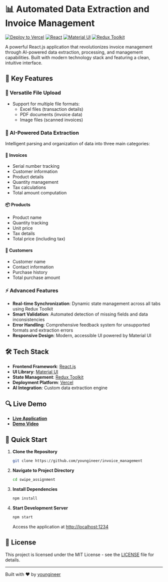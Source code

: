 # 📊 Automated Data Extraction and Invoice Management

[![Deploy to Vercel](https://img.shields.io/badge/Deployed%20on-Vercel-black.svg?style=flat-square&logo=vercel)](https://vercel.com)
[![React](https://img.shields.io/badge/React-18.x-blue.svg?style=flat-square&logo=react)](https://reactjs.org/)
[![Material UI](https://img.shields.io/badge/Material%20UI-5.x-purple.svg?style=flat-square&logo=mui)](https://mui.com/)
[![Redux Toolkit](https://img.shields.io/badge/Redux%20Toolkit-Latest-764ABC.svg?style=flat-square&logo=redux)](https://redux-toolkit.js.org/)

A powerful React.js application that revolutionizes invoice management through AI-powered data extraction, processing, and management capabilities. Built with modern technology stack and featuring a clean, intuitive interface.

## 🌟 Key Features

### 📁 Versatile File Upload
- Support for multiple file formats:
  - Excel files (transaction details)
  - PDF documents (invoice data)
  - Image files (scanned invoices)

### 🤖 AI-Powered Data Extraction
Intelligent parsing and organization of data into three main categories:

#### 📄 Invoices
- Serial number tracking
- Customer information
- Product details
- Quantity management
- Tax calculations
- Total amount computation

#### 📦 Products
- Product name
- Quantity tracking
- Unit price
- Tax details
- Total price (including tax)

#### 👥 Customers
- Customer name
- Contact information
- Purchase history
- Total purchase amount

### ⚡ Advanced Features
- **Real-time Synchronization**: Dynamic state management across all tabs using Redux Toolkit
- **Smart Validation**: Automated detection of missing fields and data inconsistencies
- **Error Handling**: Comprehensive feedback system for unsupported formats and extraction errors
- **Responsive Design**: Modern, accessible UI powered by Material UI

## 🛠️ Tech Stack

- **Frontend Framework**: [React.js](https://reactjs.org/)
- **UI Library**: [Material UI](https://mui.com/)
- **State Management**: [Redux Toolkit](https://redux-toolkit.js.org/)
- **Deployment Platform**: [Vercel](https://vercel.com)
- **AI Integration**: Custom data extraction engine

## 🔍 Live Demo

- [**Live Application**](https://invoice-management-kartiks.vercel.app/)
- [**Demo Video**](https://drive.google.com/file/d/1cQnrz1_WSP35wJ4K0qxxovhlR6BlM1n8/view?usp=drive_link)

## 🚀 Quick Start

1. **Clone the Repository**
   ```bash
   git clone https://github.com/youngineer/invoice_management
   ```

2. **Navigate to Project Directory**
   ```bash
   cd swipe_assignment
   ```

3. **Install Dependencies**
   ```bash
   npm install
   ```

4. **Start Development Server**
   ```bash
   npm start
   ```

   Access the application at [http://localhost:1234](http://localhost:1234)

## 📄 License

This project is licensed under the MIT License - see the [LICENSE](LICENSE) file for details.

---

Built with ❤️ by [youngineer](https://github.com/youngineer)